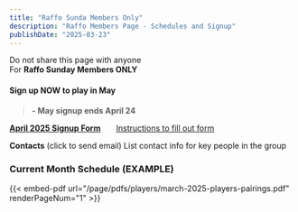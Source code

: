 ```yaml
---
title: "Raffo Sunda Members Only"
description: "Raffo Members Page - Schedules and Signup"
publishDate: "2025-03-23"
---
```


Do not share this page with anyone\
For **Raffo Sunday Members ONLY**
#### **Sign up NOW to play in May**
>**- May signup ends April 24**

**[April 2025 Signup Form](/page/groups/raffo/signup)**  &nbsp;&nbsp;&nbsp;&nbsp;&nbsp;         [Instructions to fill out form](/page/groups/signupprocess)

**Contacts** (click to send email)
List contact info for key people in the group
### Current Month Schedule  (EXAMPLE)

{{< embed-pdf url="/page/pdfs/players/march-2025-players-pairings.pdf" renderPageNum="1" >}}
